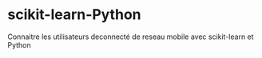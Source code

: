 # scikit-learn-Python
 Connaitre les utilisateurs deconnecté de reseau mobile avec scikit-learn et Python
